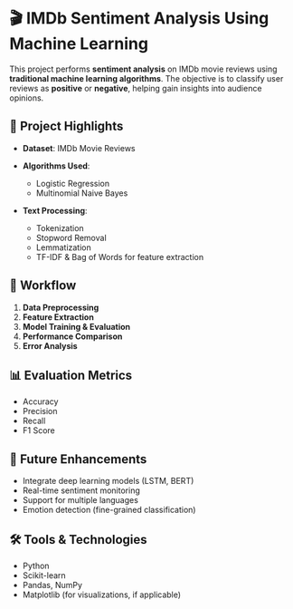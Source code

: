 # 🎬 IMDb Sentiment Analysis Using Machine Learning

This project performs **sentiment analysis** on IMDb movie reviews using **traditional machine learning algorithms**. The objective is to classify user reviews as **positive** or **negative**, helping gain insights into audience opinions.

## 📌 Project Highlights

* **Dataset**: IMDb Movie Reviews
* **Algorithms Used**:

  * Logistic Regression
  * Multinomial Naive Bayes
* **Text Processing**:

  * Tokenization
  * Stopword Removal
  * Lemmatization
  * TF-IDF & Bag of Words for feature extraction

## 🧠 Workflow

1. **Data Preprocessing**
2. **Feature Extraction**
3. **Model Training & Evaluation**
4. **Performance Comparison**
5. **Error Analysis**

## 📊 Evaluation Metrics

* Accuracy
* Precision
* Recall
* F1 Score

## 🚀 Future Enhancements

* Integrate deep learning models (LSTM, BERT)
* Real-time sentiment monitoring
* Support for multiple languages
* Emotion detection (fine-grained classification)

## 🛠️ Tools & Technologies

* Python
* Scikit-learn
* Pandas, NumPy
* Matplotlib (for visualizations, if applicable)
